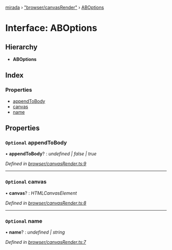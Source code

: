 [mirada](../README.md) › ["browser/canvasRender"](../modules/_browser_canvasrender_.md) › [ABOptions](_browser_canvasrender_.aboptions.md)

# Interface: ABOptions


## Hierarchy

* **ABOptions**

## Index

### Properties

* [appendToBody](_browser_canvasrender_.aboptions.md#optional-appendtobody)
* [canvas](_browser_canvasrender_.aboptions.md#optional-canvas)
* [name](_browser_canvasrender_.aboptions.md#optional-name)

## Properties

### `Optional` appendToBody

• **appendToBody**? : *undefined | false | true*

*Defined in [browser/canvasRender.ts:9](https://github.com/cancerberoSgx/mirada/blob/f0c0267/mirada/src/browser/canvasRender.ts#L9)*

___

### `Optional` canvas

• **canvas**? : *HTMLCanvasElement*

*Defined in [browser/canvasRender.ts:8](https://github.com/cancerberoSgx/mirada/blob/f0c0267/mirada/src/browser/canvasRender.ts#L8)*

___

### `Optional` name

• **name**? : *undefined | string*

*Defined in [browser/canvasRender.ts:7](https://github.com/cancerberoSgx/mirada/blob/f0c0267/mirada/src/browser/canvasRender.ts#L7)*